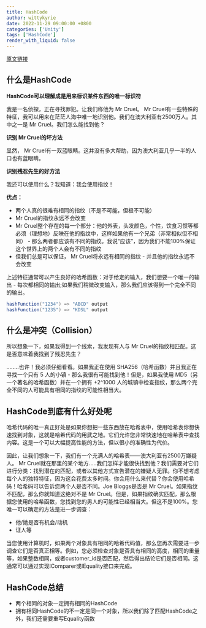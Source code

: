```yaml
---
title: HashCode
author: wittykyrie
date: 2022-11-29 09:00:00 +0800
categories: ['Unity']
tags: ['HashCode']
render_with_liquid: false
---
```


[原文链接](https://stackoverflow.com/questions/7425142/what-is-hashcode-used-for-is-it-unique)

## 什么是HashCode

**HashCode可以理解成是用来标识某件东西的唯一标识符**

我是一名侦探，正在寻找罪犯。让我们称他为 Mr Cruel。 Mr Cruel有一些特殊的特征，我可以用来在茫茫人海中唯一地识别他。我们在澳大利亚有2500万人。其中之一是 Mr Cruel。我们怎么能找到他？

**识别 Mr Cruel的坏方法**

显然， Mr Cruel有一双蓝眼睛。这并没有多大帮助，因为澳大利亚几乎一半的人口也有蓝眼睛。

**识别残忍先生的好方法**

我还可以使用什么？我知道：我会使用指纹！

**优点：**

+ 两个人真的很难有相同的指纹（不是不可能，但极不可能）
+  Mr Cruel的指纹永远不会改变
+  Mr Cruel整个存在的每一个部分：他的外表，头发颜色，个性，饮食习惯等都必须（理想地）反映在他的指纹中，这样如果他有一个兄弟（非常相似但不相同） - 那么两者都应该有不同的指纹。我说“应该”，因为我们不能100%保证这个世界上的两个人会有不同的指纹
+ 但我们总是可以保证， Mr Cruel将永远有相同的指纹 - 并且他的指纹永远不会改变

上述特征通常可以产生良好的哈希函数：对于给定的输入，我们想要一个唯一的输出 - 每次都相同的输出;如果我们稍微改变输入，那么我们应该得到一个完全不同的输出。

```c#
hashFunction("1234") => "ABCD" output
hashFunction("1235") => "KDSL" output
```

## 什么是冲突（Collision）

所以想象一下，如果我得到一个线索，我发现有人与 Mr Cruel的指纹相匹配。这是否意味着我找到了残忍先生？

........也许！我必须仔细看看。如果我正在使用 SHA256（哈希函数）并且我正在寻找一个只有 5 人的小镇 - 那么我很有可能找到他！但是，如果我使用 MD5（另一个著名的哈希函数）并在一个拥有 +2^1000 人的城镇中检查指纹，那么两个完全不同的人可能具有相同的指纹的可能性相当大。

## HashCode到底有什么好处呢

哈希代码的唯一真正好处是如果你想把一些东西放在哈希表中，使用哈希表你想快速找到对象，这就是哈希代码的用武之地。它们允许您非常快速地在哈希表中查找内容。这是一个可以大幅提高性能的方法，但以很小的准确性为代价。

因此，让我们想象一下，我们有一个充满人的哈希表——澳大利亚有2500万嫌疑人。 Mr Cruel就在那里的某个地方.....我们怎样才能很快找到他？我们需要对它们进行分类：找到潜在的匹配，或者以其他方式宣告潜在的嫌疑人无罪。你不想考虑每个人的独特特征，因为这会花费太多时间。你会用什么来代替？你会使用哈希码！哈希码可以告诉您两个人是否不同。Joe Bloggs是否是 Mr Cruel。如果指纹不匹配，那么你就知道这绝对不是 Mr Cruel。但是，如果指纹确实匹配，那么根据您使用的哈希函数，您找到您的男人的可能性已经相当大。但这不是100%。您唯一可以确定的方法是进一步调查：
+ 他/她是否有机会/动机
+ 证人等

当您使用计算机时，如果两个对象具有相同的哈希代码值，那么您再次需要进一步调查它们是否真正相等。例如，您必须检查对象是否具有相同的高度，相同的重量等，如果整数相同，或者customer_id是否匹配，然后得出结论它们是否相同。这通常可以通过实现IComparer或IEquality接口来完成。

## HashCode总结

+ 两个相同的对象一定拥有相同的HashCode
+ 拥有相同HashCode的不一定是同一个对象，所以我们除了匹配HashCode之外，我们还需要重写Equality函数